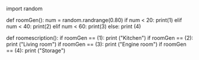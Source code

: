 import random

def roomGen():
    num = random.randrange(0.80)
    if num < 20:
        print(1)
    elif num < 40:
        print(2)
    elif num < 60:
        print(3)
    else:
        print (4)      

def roomescription():
    if roomGen == (1):
        print ("Kitchen")
    if roomGen == (2):
        print ("Living room")
    if roomGen == (3):
        print ("Engine room")
    if roomGen == (4):
        print ("Storage")
        
